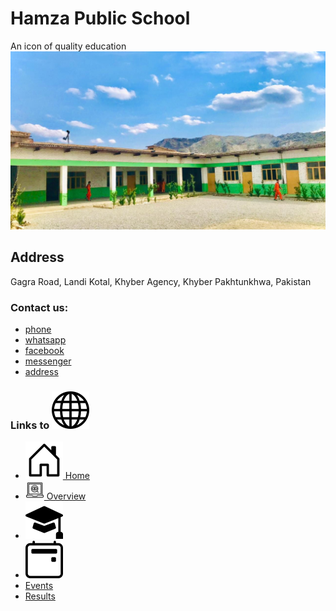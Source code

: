 # Hamza Public School
An icon of quality education
![Hamza School Image](images/school.jpg)

## Address
Gagra Road, Landi Kotal, Khyber Agency, Khyber Pakhtunkhwa, Pakistan

### Contact us:
* [phone](+923028171873)
* [whatsapp](https://wa.me/923028171873)
* [facebook](https://hamzapublichighschool)
* [messenger](https://m.me/hamzapublichighschool)
* [address](https://goo.gl/maps/SDPeHyfVoLfdwp2F6)

### Links to ![](./svgs/globe.svg)
* [![](./svgs/house-door.svg) Home](https://shahsawoodhamzavi.github.io/HPHS)
* [<img src="images/overview.png" width="30" height="30"> Overview](https://shahsawoodhamzavi.github.io/HPHS/overview.html)
* [![](./svgs/mortarboard-fill.svg)](https://shahsawoodhamzavi.github.io/HPHS/alumni.html)
* [![](./svgs/calendar2-event.svg)](https://shahsawoodhamzavi.github.io/HPHS/admission.html)
* [Events](https://shahsawoodhamzavi.github.io/HPHS/events.html)
* [Results](https://shahsawoodhamzavi.github.io/HPHS/results.html)
